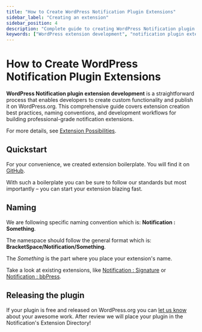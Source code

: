 ```yaml
---
title: "How to Create WordPress Notification Plugin Extensions"
sidebar_label: "Creating an extension"
sidebar_position: 4
description: "Complete guide to creating WordPress Notification plugin extensions. Learn extension development best practices, naming conventions, and publishing guidelines."
keywords: ["WordPress extension development", "notification plugin extension", "plugin development guide", "WordPress.org publishing", "PHP extension creation", "notification API", "plugin boilerplate", "developer guide"]
---
```


# How to Create WordPress Notification Plugin Extensions

**WordPress Notification plugin extension development** is a straightforward process that enables developers to create custom functionality and publish it on WordPress.org. This comprehensive guide covers extension creation best practices, naming conventions, and development workflows for building professional-grade notification extensions.

For more details, see [Extension Possibilities](extension-possibilities.md).

## Quickstart

For your convenience, we created extension boilerplate. You will find it on [GitHub](https://github.com/BracketSpace/Notification-Extension-Boilerplate).

With such a boilerplate you can be sure to follow our standards but most importantly – you can start your extension blazing fast.

## Naming

We are following specific naming convention which is: **Notification : Something**.

The namespace should follow the general format which is: **BracketSpace/Notification/Something**.

The _Something_ is the part where you place your extension's name.

Take a look at existing extensions, like [Notification : Signature](https://wordpress.org/plugins/signature-notification/) or [Notification : bbPress](https://wordpress.org/plugins/notification-bbpress/).

## Releasing the plugin

If your plugin is free and released on WordPress.org you can [let us know](https://bracketspace.com/contact/) about your awesome work. After review we will place your plugin in the Notification's Extension Directory!